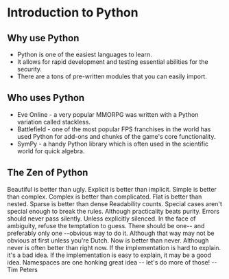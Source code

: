 # Introduction to Python
## Why use Python
- Python is one of the easiest languages to learn.
- It allows for rapid development and testing essential abilities for the security.
- There are a tons of pre-written modules that you can easily import.

## Who uses Python
- Eve Online - a very popular MMORPG was written with a Python variation called stackless.
- Battlefield - one of the most popular FPS franchises in the world has used Python for add-ons and chunks of the game's core functionality.
- SymPy - a handy Python library which is often used in the scientific world for quick algebra.

## The Zen of Python
Beautiful is better than ugly.
Explicit is better than implicit.
Simple is better than complex.
Complex is better than complicated.
Flat is better than nested.
Sparse is better than dense
Readability counts.
Special cases aren't special enough to break the rules.
Although practicality beats purity.
Errors should never pass silently.
Unless explicitly silenced.
In the face of ambiguity, refuse the temptation to guess.
There should be one-- and preferably only one --obvious way to do it.
Although that way may not be obvious at first unless you're Dutch.
Now is better than never.
Although never is often better than right now.
If the implementation is hard to explain. it's a bad idea.
If the implementation is easy to explain, it may be a good idea.
Namespaces are one honking great idea -- let's do more of those!
-- Tim Peters
<!--stackedit_data:
eyJoaXN0b3J5IjpbOTAwNDI4NDQ1LDEzNDU5NjEwNzRdfQ==
-->